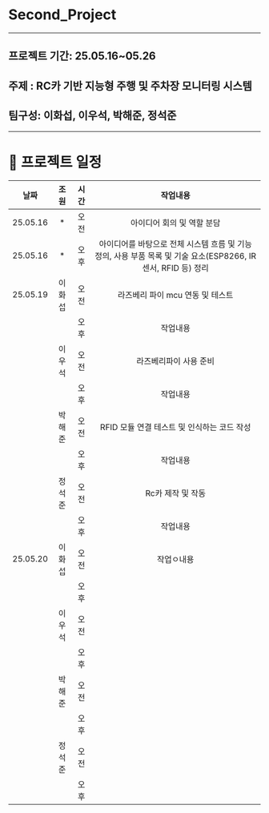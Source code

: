 # Second_Project

------------------------------------------------------------
## 프로젝트 기간: 25.05.16~05.26
## 주제 : RC카 기반 지능형 주행 및 주차장 모니터링 시스템
## 팀구성: 이화섭, 이우석, 박해준, 정석준

-------------------------------------------------------
# 📅 프로젝트 일정
|날짜|조원|시간|작업내용|
|:---:|:---:|:---:|:---:|
|25.05.16|*|오전|아이디어 회의 및 역할 분담|
|25.05.16|*|오후|아이디어를 바탕으로 전체 시스템 흐름 및 기능 정의, 사용 부품 목록 및 기술 요소(ESP8266, IR 센서, RFID 등) 정리|
|25.05.19|이화섭|오전|라즈베리 파이 mcu 연동 및 테스트|
|||오후|작업내용|
||이우석|오전|라즈베리파이 사용 준비|
|||오후|작업내용|
||박해준|오전|RFID 모듈 연결 테스트 및 인식하는 코드 작성|
|||오후|작업내용|
||정석준|오전|Rc카 제작 및 작동|
|||오후|작업내용|
|25.05.20|이화섭|오전|작업ㅇ내용|
|||오후||
||이우석|오전||
|||오후||
||박해준|오전||
|||오후||
||정석준|오전||
|||오후||


